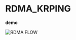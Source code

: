 # RDMA_KRPING
**demo**

![RDMA FLOW](https://github.com/fusemen/RDMA_KRPING/assets/122666739/e3a432b6-d222-4c5f-b9c3-1910b009ecf3)
<br/>


